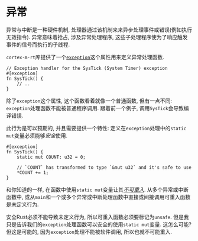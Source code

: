 # 异常

异常与中断是一种硬件机制, 处理器通过该机制来来异步处理事件或错误(例如执行无效指令).
异常意味着抢占, 涉及异常处理程序, 这些子处理程序使为了响应触发事件的信号而执行的子线程.

`cortex-m-rt`库提供了一个[`exception`]这个属性用来定义异常处理函数.

[`exception`]: https://docs.rs/cortex-m-rt-macros/latest/cortex_m_rt_macros/attr.exception.html

``` rust,ignore
// Exception handler for the SysTick (System Timer) exception
#[exception]
fn SysTick() {
    // ..
}
```

除了`exception`这个属性, 这个函数看着就像一个普通函数, 但有一点不同: `exception`处理函数不能被普通程序调用.
跟着前一个例子, 调用`SysTick`会导致编译错误.

此行为是可以预期的, 并且需要提供一个特性: 定义在`exception`处理中的`static mut`变量必须能够*安全*使用.

``` rust,ignore
#[exception]
fn SysTick() {
    static mut COUNT: u32 = 0;

    // `COUNT` has transformed to type `&mut u32` and it's safe to use
    *COUNT += 1;
}
```

和你知道的一样, 在函数中使用`static mut`变量让其[*不可重入*](https://en.wikipedia.org/wiki/Reentrancy_(computing)).
从多个异常或中断函数中, 或从`main`和一个或多个异常或中断处理函数中直接或间接调用可重入函数是未定义行为.

安全Rust必须不能导致未定义行为, 所以可重入函数必须要标记为`unsafe`.
但是我只是告诉我们的`exception`处理函数可以安全的使用`static mut`变量.
这怎么可能? 但这是可能的, 因为`exception`处理不能被软件调用, 所以也就不可能重入.


